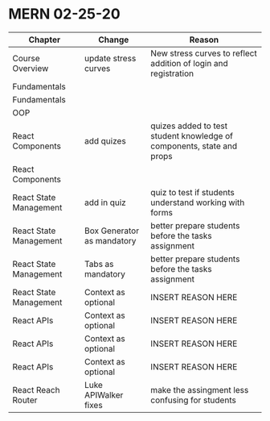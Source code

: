 # MERN 02-25-20

| Chapter                | Change                     | Reason                                                                |
|------------------------|----------------------------|-----------------------------------------------------------------------|
| Course Overview        | update stress curves       | New stress curves to reflect addition of login and registration       |
| Fundamentals           |                            |                                                                       |
| Fundamentals           |                            |                                                                       |
| OOP                    |                            |                                                                       |
| React Components       | add quizes                 | quizes added to test student knowledge of components, state and props |
| React Components       | | |
| React State Management | add in quiz                | quiz to test if students understand working with forms                |
| React State Management | Box Generator as mandatory | better prepare students before the tasks assignment                   |
| React State Management | Tabs as mandatory          | better prepare students before the tasks assignment                   |
| React State Management | Context as optional        | INSERT REASON HERE                                                    |
| React APIs             | Context as optional        | INSERT REASON HERE                                                    |
| React APIs             | Context as optional        | INSERT REASON HERE                                                    |
| React APIs             | Context as optional        | INSERT REASON HERE                                                    |
| React Reach Router     | Luke APIWalker fixes       | make the assingment less confusing for students                       |


